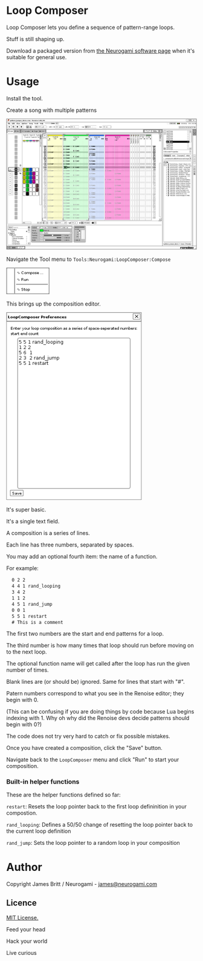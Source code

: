 # Loop Composer

Loop Composer lets you define a sequence of pattern-range loops.

Stuff is still shaping up.

Download a packaged version from [the Neurogami software page](http://neurogami.com/code) when it's suitable for general use.


# Usage

Install the tool.

Create a song with multiple patterns

![Example song](../../images/ng-lc001.png "Example song with multiple patterns")

Navigate the Tool menu to `Tools:Neurogami:LoopComposer:Compose`

![Example song](../../images/ng-lc002_menu.png "LoopComposer menu")

This brings up the composition editor.

![Example song](../../images/ng-lc003_compose_window.png "LoopComposer compostion editor")


It's super basic.

It's a single text field.

A composition is a series of lines.

Each line has three numbers, separated by spaces.

You may add an optional fourth item: the name of a function.

For example:

      0 2 2
      4 4 1 rand_looping
      3 4 2
      1 1 2
      4 5 1 rand_jump
      0 0 1
      5 5 1 restart
      # This is a comment

The first two numbers are the start and end patterns for a loop.

The third number is how many times that loop should run before moving on to the next loop.

The optional function name will get called after the loop has run the given number of times.  

Blank lines are (or should be) ignored.  Same for lines that start with "#".

Patern numbers correspond to what you see in the Renoise editor; they begin with 0.

(This can be confusing if you are doing things by code because Lua begins indexing with 1. Why oh why did the Renoise devs decide patterns should begin with 0?)

The code does not try very hard to catch or fix possible mistakes.

Once you have created a composition, click the "Save" button.

Navigate back to the `LoopComposer` menu and click "Run" to start your composition.



### Built-in helper functions


These are the helper functions defined so far:

 `restart`: Resets the loop pointer back to the first loop defininition in your compostion.

 `rand_looping`:  Defines a 50/50 change of resetting the loop pointer back to the current loop definition

 `rand_jump`: Sets the loop pointer to a random loop in your composition


# Author

Copyright James Britt / Neurogami - james@neurogami.com

## Licence

[MIT License.](http://opensource.org/licenses/MIT)


Feed your head

Hack your world

Live curious



